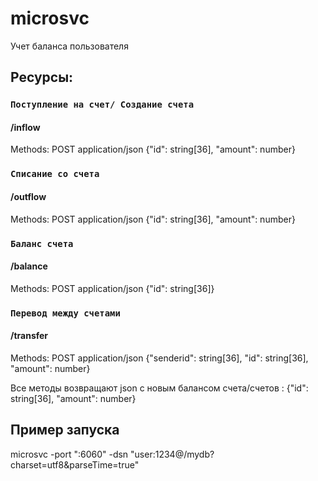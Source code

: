  
# microsvc

Учет баланса пользователя

## Ресурсы:
### `Поступление на счет/ Создание счета`
#### /inflow
Methods: POST
application/json
{"id": string[36], "amount": number}
### `Списание со счета`
#### /outflow 
Methods: POST
application/json
{"id": string[36], "amount": number}
### `Баланс счета`
#### /balance 
Methods: POST
application/json
{"id": string[36]}
### `Перевод между счетами`
#### /transfer 
Methods: POST
application/json
{"senderid": string[36], "id": string[36], "amount": number}


Все методы возвращают json c новым балансом счета/счетов : {"id": string[36], "amount": number}

## Пример запуска
microsvc -port ":6060" -dsn "user:1234@/mydb?charset=utf8&parseTime=true"

